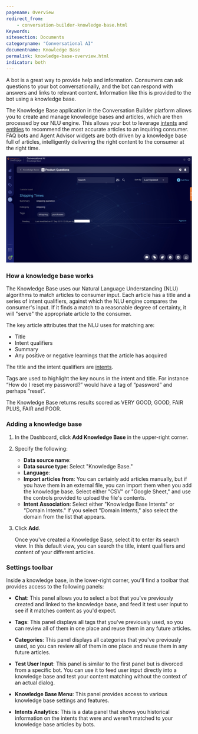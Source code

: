 ```yaml
---
pagename: Overview
redirect_from:
    - conversation-builder-knowledge-base.html
Keywords:
sitesection: Documents
categoryname: "Conversational AI"
documentname: Knowledge Base
permalink: knowledge-base-overview.html
indicator: both
---
```


A bot is a great way to provide help and information. Consumers can ask questions to your bot conversationally, and the bot can respond with answers and links to relevant content. Information like this is provided to the bot using a knowledge base.

The Knowledge Base application in the Conversation Builder platform allows you to create and manage knowledge bases and articles, which are then processed by our NLU engine. This allows your bot to leverage [intents](conversation-builder-intent-builder-overview.html) and [entities](conversation-builder-intent-builder-entities.html) to recommend the most accurate articles to an inquiring consumer. FAQ bots and Agent Advisor widgets are both driven by a knowledge base full of articles, intelligently delivering the right content to the consumer at the right time.

<img class="fancyimage" style="width:750px" src="img/beaut_kb_2.png">

### How a knowledge base works

The Knowledge Base uses our Natural Language Understanding (NLU) algorithms to match articles to consumer input. Each article has a title and a series of intent qualifiers, against which the NLU engine compares the consumer's input. If it finds a match to a reasonable degree of certainty, it will "serve" the appropriate article to the consumer.

The key article attributes that the NLU uses for matching are:

* Title
* Intent qualifiers
* Summary
* Any positive or negative learnings that the article has acquired

The title and the intent qualifiers are [intents](conversation-builder-intent-builder-overview.html).

Tags are used to highlight the key nouns in the intent and title. For instance “How do I reset my password?” would have a tag of “password” and perhaps “reset”.

The Knowledge Base returns results scored as VERY GOOD, GOOD, FAIR PLUS, FAIR and POOR.

### Adding a knowledge base

1. In the Dashboard, click **Add Knowledge Base** in the upper-right corner.
2. Specify the following:
    * **Data source name**: 
    * **Data source type**: Select "Knowledge Base."
    * **Language**: 
    * **Import articles from**: You can certainly add articles manually, but if you have them in an external file, you can import them when you add the knowledge base. Select either "CSV" or "Google Sheet," and use the controls provided to upload the file's contents.
    * **Intent Association**: Select either "Knowledge Base Intents" or "Domain Intents." If you select "Domain Intents," also select the domain from the list that appears.
3. Click **Add**.
    
    Once you've created a Knowledge Base, select it to enter its search view. In this default view, you can search the title, intent qualifiers and content of your different articles. 

### Settings toolbar

Inside a knowledge base, in the lower-right corner, you'll find a toolbar that provides access to the following panels:

* **Chat**: This panel allows you to select a bot that you've previously created and linked to the knowledge base, and feed it test user input to see if it matches content as you'd expect.

* **Tags**: This panel displays all tags that you've previously used, so you can review all of them in one place and reuse them in any future articles.

* **Categories**: This panel displays all categories that you've previously used, so you can review all of them in one place and reuse them in any future articles.

* **Test User Input**: This panel is similar to the first panel but is divorced from a specific bot. You can use it to feed user input directly into a knowledge base and test your content matching without the context of an actual dialog.

* **Knowledge Base Menu**: This panel provides access to various knowledge base settings and features.

* **Intents Analytics**: This is a data panel that shows you historical information on the intents that were and weren't matched to your knowledge base articles by bots.